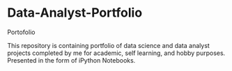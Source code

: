 # Data-Analyst-Portfolio
Portofolio 

This repository is containing portfolio of data science and data analyst projects completed by me  for academic, self learning, and hobby purposes. Presented in the form of iPython Notebooks.
